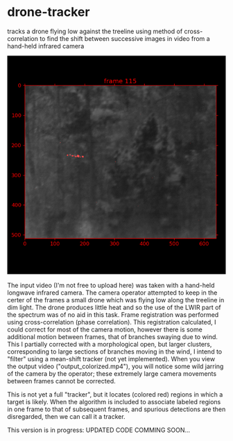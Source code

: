 # drone-tracker
tracks a drone flying low against the treeline using method of cross-correlation to find the shift between successive images in video from a hand-held infrared camera

![Alt text](img0113.png?raw=true "Output")

The input video (I'm not free to upload here) was taken with a hand-held longwave infrared camera. The camera operator attempted to keep in the certer of the frames a small drone which was flying low along the treeline in dim light. The drone produces little heat and so the use of the LWIR part of the spectrum was of no aid in this task. Frame registration was performed using cross-correlation (phase correlation). This registration calculated, I could correct for most of the camera motion, however there is some additional motion between frames, that of branches swaying due to wind. This I partially corrected with a morphological open, but larger clusters, corresponding to large sections of branches moving in the wind, I intend to "filter" using a mean-shift tracker (not yet implemented). When you view the output video ("output_colorized.mp4"), you will notice some wild jarring of the camera by the operator; these extremely large camera movements between frames cannot be corrected.

This is not yet a full "tracker", but it locates (colored red) regions in which a target is likely. When the algorithm is included to associate labeled regions in one frame to that of subsequent frames, and spurious detections are then disregarded, then we can call it a tracker.

This version is in progress: UPDATED CODE COMMING SOON...
